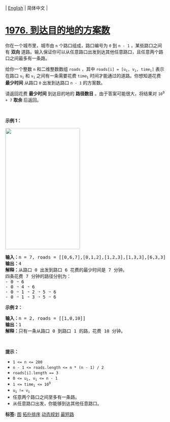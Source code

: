 | [English](README_EN.md) | 简体中文 |

# [1976. 到达目的地的方案数](https://leetcode-cn.com/problems/number-of-ways-to-arrive-at-destination)
<p>你在一个城市里，城市由 <code>n</code>&nbsp;个路口组成，路口编号为&nbsp;<code>0</code>&nbsp;到&nbsp;<code>n - 1</code>&nbsp;，某些路口之间有 <strong>双向</strong>&nbsp;道路。输入保证你可以从任意路口出发到达其他任意路口，且任意两个路口之间最多有一条路。</p>

<p>给你一个整数&nbsp;<code>n</code>&nbsp;和二维整数数组&nbsp;<code>roads</code>&nbsp;，其中&nbsp;<code>roads[i] = [u<sub>i</sub>, v<sub>i</sub>, time<sub>i</sub>]</code>&nbsp;表示在路口&nbsp;<code>u<sub>i</sub></code>&nbsp;和&nbsp;<code>v<sub>i</sub></code>&nbsp;之间有一条需要花费&nbsp;<code>time<sub>i</sub></code>&nbsp;时间才能通过的道路。你想知道花费 <strong>最少时间</strong>&nbsp;从路口&nbsp;<code>0</code>&nbsp;出发到达路口&nbsp;<code>n - 1</code>&nbsp;的方案数。</p>

<p>请返回花费 <strong>最少时间</strong>&nbsp;到达目的地的 <strong>路径数目</strong>&nbsp;。由于答案可能很大，将结果对&nbsp;<code>10<sup>9</sup> + 7</code>&nbsp;<strong>取余</strong>&nbsp;后返回。</p>

<p>&nbsp;</p>

<p><strong>示例 1：</strong></p>
<img alt="" src="https://assets.leetcode.com/uploads/2021/07/17/graph2.png" style="width: 235px; height: 381px;">
<pre><b>输入：</b>n = 7, roads = [[0,6,7],[0,1,2],[1,2,3],[1,3,3],[6,3,3],[3,5,1],[6,5,1],[2,5,1],[0,4,5],[4,6,2]]
<b>输出：</b>4
<b>解释：</b>从路口 0 出发到路口 6 花费的最少时间是 7 分钟。
四条花费 7 分钟的路径分别为：
- 0 ➝ 6
- 0 ➝ 4 ➝ 6
- 0 ➝ 1 ➝ 2 ➝ 5 ➝ 6
- 0 ➝ 1 ➝ 3 ➝ 5 ➝ 6
</pre>

<p><strong>示例 2：</strong></p>

<pre><b>输入：</b>n = 2, roads = [[1,0,10]]
<b>输出：</b>1
<b>解释：</b>只有一条从路口 0 到路口 1 的路，花费 10 分钟。
</pre>

<p>&nbsp;</p>

<p><strong>提示：</strong></p>

<ul>
	<li><code>1 &lt;= n &lt;= 200</code></li>
	<li><code>n - 1 &lt;= roads.length &lt;= n * (n - 1) / 2</code></li>
	<li><code>roads[i].length == 3</code></li>
	<li><code>0 &lt;= u<sub>i</sub>, v<sub>i</sub> &lt;= n - 1</code></li>
	<li><code>1 &lt;= time<sub>i</sub> &lt;= 10<sup>9</sup></code></li>
	<li><code>u<sub>i </sub>!= v<sub>i</sub></code></li>
	<li>任意两个路口之间至多有一条路。</li>
	<li>从任意路口出发，你能够到达其他任意路口。</li>
</ul>

**标签:**  [图](https://leetcode-cn.com/tag/graph) [拓扑排序](https://leetcode-cn.com/tag/topological-sort) [动态规划](https://leetcode-cn.com/tag/dynamic-programming) [最短路](https://leetcode-cn.com/tag/shortest-path) 